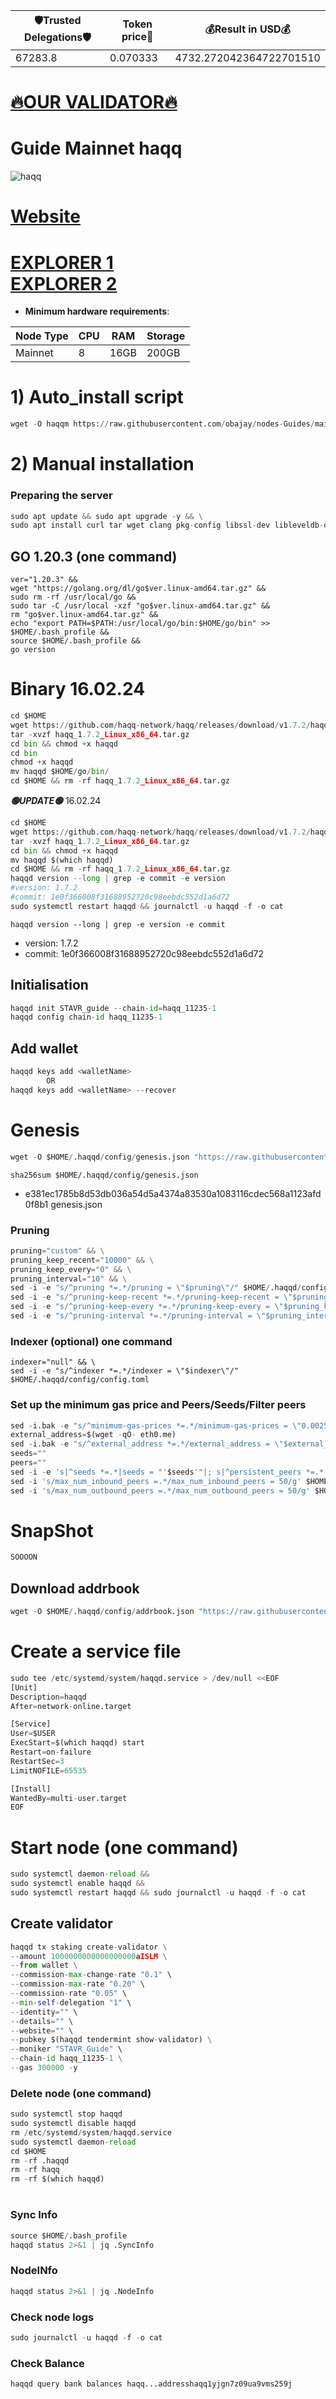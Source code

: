 <!-- START_TABLE -->
| 🛡Trusted Delegations🛡 | Token price🧲 | 💰Result in USD💰 |
|-------------|---------|---------------|
| 67283.8 | 0.070333 | 4732.272042364722701510 |

<!-- END_TABLE -->









[🔥OUR VALIDATOR🔥](https://restake.app/haqq/haqqvaloper1yj2hjxsu7gxcdje86hgnm9gn7z09ua9vhjx6pn)
=

# Guide Mainnet haqq
![haqq](https://user-images.githubusercontent.com/44331529/185350224-62b92bc1-bd4e-4ce7-a56b-0abfc631c95c.png)

[Website](https://islamiccoin.net/)
=
[EXPLORER 1](https://explorer.stavr.tech/HAQQ-Mainnet/staking) \
[EXPLORER 2](https://haqq.explorers.guru/validators)
=
- **Minimum hardware requirements**:

| Node Type |CPU | RAM  | Storage  | 
|-----------|----|------|----------|
| Mainnet   |   8| 16GB | 200GB    |

# 1) Auto_install script
```python
wget -O haqqm https://raw.githubusercontent.com/obajay/nodes-Guides/main/Projects/haqq/haqqm && chmod +x haqqm && ./haqqm
```
# 2) Manual installation

### Preparing the server
```python
sudo apt update && sudo apt upgrade -y && \
sudo apt install curl tar wget clang pkg-config libssl-dev libleveldb-dev jq build-essential bsdmainutils git make ncdu htop screen unzip bc fail2ban htop -y
```

## GO 1.20.3 (one command) 
```
ver="1.20.3" &&
wget "https://golang.org/dl/go$ver.linux-amd64.tar.gz" &&
sudo rm -rf /usr/local/go &&
sudo tar -C /usr/local -xzf "go$ver.linux-amd64.tar.gz" &&
rm "go$ver.linux-amd64.tar.gz" &&
echo "export PATH=$PATH:/usr/local/go/bin:$HOME/go/bin" >> $HOME/.bash_profile &&
source $HOME/.bash_profile &&
go version
```

# Binary   16.02.24
```python
cd $HOME
wget https://github.com/haqq-network/haqq/releases/download/v1.7.2/haqq_1.7.2_Linux_x86_64.tar.gz
tar -xvzf haqq_1.7.2_Linux_x86_64.tar.gz
cd bin && chmod +x haqqd
cd bin
chmod +x haqqd
mv haqqd $HOME/go/bin/
cd $HOME && rm -rf haqq_1.7.2_Linux_x86_64.tar.gz
```
*******🟢UPDATE🟢******* 16.02.24
```python
cd $HOME
wget https://github.com/haqq-network/haqq/releases/download/v1.7.2/haqq_1.7.2_Linux_x86_64.tar.gz
tar -xvzf haqq_1.7.2_Linux_x86_64.tar.gz
cd bin && chmod +x haqqd
mv haqqd $(which haqqd)
cd $HOME && rm -rf haqq_1.7.2_Linux_x86_64.tar.gz
haqqd version --long | grep -e commit -e version
#version: 1.7.2
#commit: 1e0f366008f31688952720c98eebdc552d1a6d72
sudo systemctl restart haqqd && journalctl -u haqqd -f -o cat
```
`haqqd version --long | grep -e version -e commit`
- version: 1.7.2
- commit: 1e0f366008f31688952720c98eebdc552d1a6d72

## Initialisation
```python
haqqd init STAVR_guide --chain-id=haqq_11235-1
haqqd config chain-id haqq_11235-1
```
## Add wallet
```python
haqqd keys add <walletName>
        OR
haqqd keys add <walletName> --recover
```
# Genesis
```python
wget -O $HOME/.haqqd/config/genesis.json "https://raw.githubusercontent.com/haqq-network/mainnet/master/genesis.json"

```

`sha256sum $HOME/.haqqd/config/genesis.json`
- e381ec1785b8d53db036a54d5a4374a83530a1083116cdec568a1123afd0f8b1  genesis.json

### Pruning
```python
pruning="custom" && \
pruning_keep_recent="10000" && \
pruning_keep_every="0" && \
pruning_interval="10" && \
sed -i -e "s/^pruning *=.*/pruning = \"$pruning\"/" $HOME/.haqqd/config/app.toml && \
sed -i -e "s/^pruning-keep-recent *=.*/pruning-keep-recent = \"$pruning_keep_recent\"/" $HOME/.haqqd/config/app.toml && \
sed -i -e "s/^pruning-keep-every *=.*/pruning-keep-every = \"$pruning_keep_every\"/" $HOME/.haqqd/config/app.toml && \
sed -i -e "s/^pruning-interval *=.*/pruning-interval = \"$pruning_interval\"/" $HOME/.haqqd/config/app.toml
```
### Indexer (optional) one command
    indexer="null" && \
    sed -i -e "s/^indexer *=.*/indexer = \"$indexer\"/" $HOME/.haqqd/config/config.toml

### Set up the minimum gas price and Peers/Seeds/Filter peers
```python
sed -i.bak -e "s/^minimum-gas-prices *=.*/minimum-gas-prices = \"0.0025aISLM\"/;" ~/.haqqd/config/app.toml
external_address=$(wget -qO- eth0.me) 
sed -i.bak -e "s/^external_address *=.*/external_address = \"$external_address:26656\"/" $HOME/.haqqd/config/config.toml
seeds=""
peers=""
sed -i -e 's|^seeds *=.*|seeds = "'$seeds'"|; s|^persistent_peers *=.*|persistent_peers = "'$peers'"|' $HOME/.haqqd/config/config.toml
sed -i 's/max_num_inbound_peers =.*/max_num_inbound_peers = 50/g' $HOME/.haqqd/config/config.toml
sed -i 's/max_num_outbound_peers =.*/max_num_outbound_peers = 50/g' $HOME/.haqqd/config/config.toml
```

# SnapShot
```python
SOOOON
```

## Download addrbook
```python
wget -O $HOME/.haqqd/config/addrbook.json "https://raw.githubusercontent.com/obajay/nodes-Guides/main/Projects/haqq/addrbook.json"
```

# Create a service file
```python
sudo tee /etc/systemd/system/haqqd.service > /dev/null <<EOF
[Unit]
Description=haqqd
After=network-online.target

[Service]
User=$USER
ExecStart=$(which haqqd) start
Restart=on-failure
RestartSec=3
LimitNOFILE=65535

[Install]
WantedBy=multi-user.target
EOF
```


# Start node (one command)
```python
sudo systemctl daemon-reload &&
sudo systemctl enable haqqd &&
sudo systemctl restart haqqd && sudo journalctl -u haqqd -f -o cat
```

## Create validator
```python
haqqd tx staking create-validator \
--amount 1000000000000000000aISLM \
--from wallet \
--commission-max-change-rate "0.1" \
--commission-max-rate "0.20" \
--commission-rate "0.05" \
--min-self-delegation "1" \
--identity="" \
--details="" \
--website="" \
--pubkey $(haqqd tendermint show-validator) \
--moniker "STAVR_Guide" \
--chain-id haqq_11235-1 \
--gas 300000 -y
```

### Delete node (one command)
```python
sudo systemctl stop haqqd
sudo systemctl disable haqqd
rm /etc/systemd/system/haqqd.service
sudo systemctl daemon-reload
cd $HOME
rm -rf .haqqd
rm -rf haqq
rm -rf $(which haqqd)
```
#
### Sync Info
```python
source $HOME/.bash_profile
haqqd status 2>&1 | jq .SyncInfo
```
### NodeINfo
```python
haqqd status 2>&1 | jq .NodeInfo
```
### Check node logs
```python
sudo journalctl -u haqqd -f -o cat
```
### Check Balance
```python
haqqd query bank balances haqq...addresshaqq1yjgn7z09ua9vms259j
```
